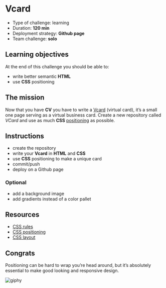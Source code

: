 # Vcard
* Type of challenge: learning
* Duration: **120 min**
* Deployment strategy: **Github page**
* Team challenge: **solo**

## Learning objectives
At the end of this challenge you should be able to:
* write better semantic **HTML**
* use **CSS** positioning

## The mission
Now that you have **CV** you have to write a [Vcard](https://www.smashingapps.com/2010/02/24/why-you-should-have-a-vcard-and-inspiring-examples-of-personal-vcards.html) (virtual card), it’s a small one page serving as a virtual business card. Create a new repository called *VCard* and use as much **CSS** [positioning](https://developer.mozilla.org/en-US/docs/Web/CSS/position) as possible.

## Instructions
* create the repository
* write your **Vcard** in **HTML** and **CSS**
* use **CSS** positioning to make a unique card
* commit/push
* deploy on a Github page

### Optional
* add a background image
* add gradients instead of a color pallet

## Resources
* [CSS rules](https://www.w3schools.com/css/default.asp)
* [CSS positioning](https://learnlayout.com/position.html)
* [CSS layout](https://learnlayout.com/)

## Congrats
Positioning can be hard to wrap you’re head around, but it’s absolutely essential to make good looking and responsive design.

![giphy](https://camo.githubusercontent.com/01c1d732b45821bc1e0cf93dbbd645f8fdd404b8dfbd9f9039c85847b2c1b430/68747470733a2f2f6d656469612e67697068792e636f6d2f6d656469612f336f726966397259736579725158566e50792f67697068792e676966)